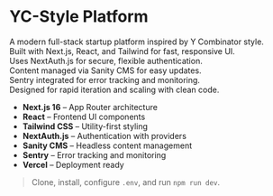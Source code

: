 # YC-Style Platform

A modern full-stack startup platform inspired by Y Combinator style.  
Built with Next.js, React, and Tailwind for fast, responsive UI.  
Uses NextAuth.js for secure, flexible authentication.  
Content managed via Sanity CMS for easy updates.  
Sentry integrated for error tracking and monitoring.  
Designed for rapid iteration and scaling with clean code.

- **Next.js 16** – App Router architecture
- **React** – Frontend UI components
- **Tailwind CSS** – Utility-first styling
- **NextAuth.js** – Authentication with providers
- **Sanity CMS** – Headless content management
- **Sentry** – Error tracking and monitoring
- **Vercel** – Deployment ready

> Clone, install, configure `.env`, and run `npm run dev`.
